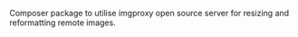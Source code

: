 Composer package to utilise imgproxy open source server for resizing and reformatting remote images.